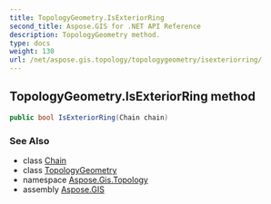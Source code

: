 ```yaml
---
title: TopologyGeometry.IsExteriorRing
second_title: Aspose.GIS for .NET API Reference
description: TopologyGeometry method. 
type: docs
weight: 130
url: /net/aspose.gis.topology/topologygeometry/isexteriorring/
---
```

## TopologyGeometry.IsExteriorRing method

```csharp
public bool IsExteriorRing(Chain chain)
```

### See Also

* class [Chain](../../chain/)
* class [TopologyGeometry](../)
* namespace [Aspose.Gis.Topology](../../topologygeometry/)
* assembly [Aspose.GIS](../../../)


